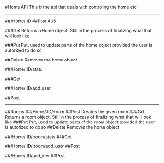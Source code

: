 #Home API
This is the api that deals with controling the home etc

<hr>
##/Home/:ID
##Post
405

###Get
Returns a Home object. Still in the process of finalizing what that will look like

###Put
Put, used to update parts of the home object provided the user is autorized to do so

##Delete
Removes the home object

##/Home/:ID/stats

###Get

##/Home/:ID/add_user

##Post

<hr>
##Rooms
##/Home/:ID/:room
##Post
	Creates the given room
###Get
	Returns a room object. Still in the process of finalizing what that will look like
###Put
	Put, used to update parts of the room object provided the user is autorized to do so
##Delete
	Removes the home object

##/Home/:ID/:room/stats
###Get


##/Home/:ID/:room/add_user
##Post

##/Home/:ID/add_dev
##Post

